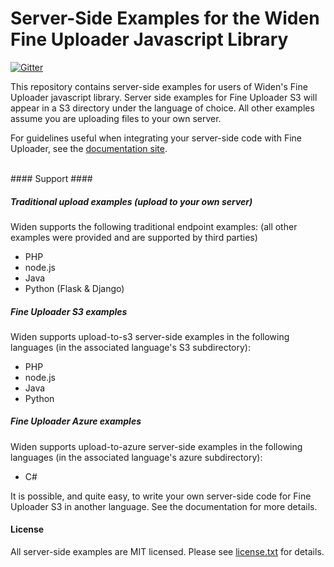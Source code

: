 # Server-Side Examples for the Widen Fine Uploader Javascript Library #
[![Gitter](https://img.shields.io/gitter/room/nwjs/nw.js.svg?maxAge=2592000)](https://gitter.im/FineUploader?utm_source=share-link&utm_medium=link&utm_campaign=share-link)

This repository contains server-side examples for users of Widen's Fine Uploader javascript library.  Server side examples
for Fine Uploader S3 will appear in a S3 directory under the language of choice.  All other examples assume you are
uploading files to your own server.

For guidelines useful when integrating your server-side code with Fine Uploader, see the [documentation site](http://docs.fineuploader.com).

<br/>
#### Support ####

##### Traditional upload examples (upload to your own server)
Widen supports the following traditional endpoint examples: (all other examples were provided and are supported by third parties)
* PHP
* node.js
* Java
* Python (Flask & Django)

##### Fine Uploader S3 examples
Widen supports upload-to-s3 server-side examples in the following languages (in the associated language's S3 subdirectory):
* PHP
* node.js
* Java
* Python

##### Fine Uploader Azure examples
Widen supports upload-to-azure server-side examples in the following languages (in the associated language's azure subdirectory):
* C#

It is possible, and quite easy, to write your own server-side code for Fine Uploader S3 in another language.  See
the documentation for more details.

#### License ####
All server-side examples are MIT licensed.  Please see [license.txt](license.txt) for details.
